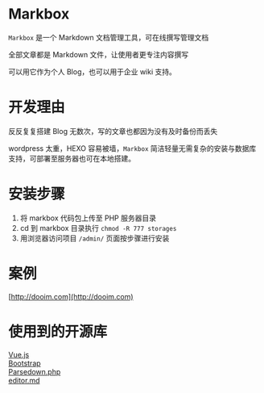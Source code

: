 # Markbox
`Markbox` 是一个 Markdown 文档管理工具，可在线撰写管理文档

全部文章都是 Markdown 文件，让使用者更专注内容撰写

可以用它作为个人 Blog，也可以用于企业 wiki 支持。

# 开发理由
反反复复搭建 Blog 无数次，写的文章也都因为没有及时备份而丢失

wordpress 太重，HEXO 容易被墙，`Markbox` 简洁轻量无需复杂的安装与数据库支持，可部署至服务器也可在本地搭建。

# 安装步骤
1. 将 markbox 代码包上传至 PHP 服务器目录
2. cd 到 markbox 目录执行 `chmod -R 777 storages`
3. 用浏览器访问项目 `/admin/` 页面按步骤进行安装

# 案例
[http://dooim.com](http://dooim.com)  

# 使用到的开源库
[Vue.js](http://vuejs.org)  
[Bootstrap](http://getbootstrap.com/)  
[Parsedown.php](https://github.com/erusev/parsedown)  
[editor.md](https://github.com/pandao/editor.md)  